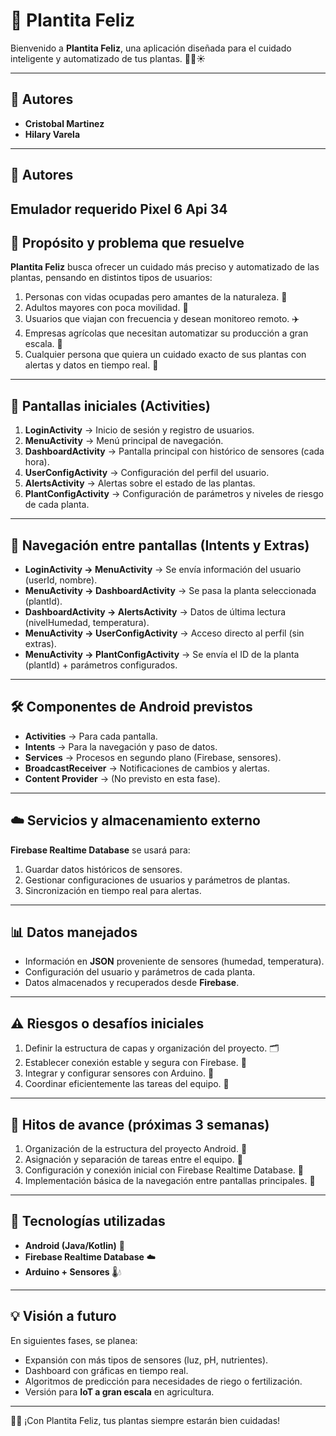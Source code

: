 # 🌱 Plantita Feliz

Bienvenido a **Plantita Feliz**, una aplicación diseñada para el cuidado inteligente y automatizado de tus plantas. 🌸💧☀️

---

## 👥 Autores
- **Cristobal Martinez**
- **Hilary Varela**

---
## 👥 Autores
Emulador requerido Pixel 6 Api 34
---

## 🎯 Propósito y problema que resuelve
**Plantita Feliz** busca ofrecer un cuidado más preciso y automatizado de las plantas, pensando en distintos tipos de usuarios:

1. Personas con vidas ocupadas pero amantes de la naturaleza. 🌿
2. Adultos mayores con poca movilidad. 🧓
3. Usuarios que viajan con frecuencia y desean monitoreo remoto. ✈️
4. Empresas agrícolas que necesitan automatizar su producción a gran escala. 🚜
5. Cualquier persona que quiera un cuidado exacto de sus plantas con alertas y datos en tiempo real. 📲

---

## 📱 Pantallas iniciales (Activities)

1. **LoginActivity** → Inicio de sesión y registro de usuarios.
2. **MenuActivity** → Menú principal de navegación.
3. **DashboardActivity** → Pantalla principal con histórico de sensores (cada hora).
4. **UserConfigActivity** → Configuración del perfil del usuario.
5. **AlertsActivity** → Alertas sobre el estado de las plantas.
6. **PlantConfigActivity** → Configuración de parámetros y niveles de riesgo de cada planta.

---

## 🔀 Navegación entre pantallas (Intents y Extras)

- **LoginActivity → MenuActivity** → Se envía información del usuario (userId, nombre).
- **MenuActivity → DashboardActivity** → Se pasa la planta seleccionada (plantId).
- **DashboardActivity → AlertsActivity** → Datos de última lectura (nivelHumedad, temperatura).
- **MenuActivity → UserConfigActivity** → Acceso directo al perfil (sin extras).
- **MenuActivity → PlantConfigActivity** → Se envía el ID de la planta (plantId) + parámetros configurados.

---

## 🛠️ Componentes de Android previstos

- **Activities** → Para cada pantalla.
- **Intents** → Para la navegación y paso de datos.
- **Services** → Procesos en segundo plano (Firebase, sensores).
- **BroadcastReceiver** → Notificaciones de cambios y alertas.
- **Content Provider** → (No previsto en esta fase).

---

## ☁️ Servicios y almacenamiento externo

**Firebase Realtime Database** se usará para:
1. Guardar datos históricos de sensores.
2. Gestionar configuraciones de usuarios y parámetros de plantas.
3. Sincronización en tiempo real para alertas.

---

## 📊 Datos manejados

- Información en **JSON** proveniente de sensores (humedad, temperatura).
- Configuración del usuario y parámetros de cada planta.
- Datos almacenados y recuperados desde **Firebase**.

---

## ⚠️ Riesgos o desafíos iniciales

1. Definir la estructura de capas y organización del proyecto. 🗂️
2. Establecer conexión estable y segura con Firebase. 🔐
3. Integrar y configurar sensores con Arduino. 🤖
4. Coordinar eficientemente las tareas del equipo. 👥

---

## 📆 Hitos de avance (próximas 3 semanas)

1. Organización de la estructura del proyecto Android. 📁
2. Asignación y separación de tareas entre el equipo. 🧩
3. Configuración y conexión inicial con Firebase Realtime Database. 🔗
4. Implementación básica de la navegación entre pantallas principales. 📲

---

## 🚀 Tecnologías utilizadas

- **Android (Java/Kotlin)** 📱
- **Firebase Realtime Database** ☁️
- **Arduino + Sensores** 🌡️💧

---

## 💡 Visión a futuro

En siguientes fases, se planea:
- Expansión con más tipos de sensores (luz, pH, nutrientes).
- Dashboard con gráficas en tiempo real.
- Algoritmos de predicción para necesidades de riego o fertilización.
- Versión para **IoT a gran escala** en agricultura.

---

🌱✨ ¡Con Plantita Feliz, tus plantas siempre estarán bien cuidadas!
